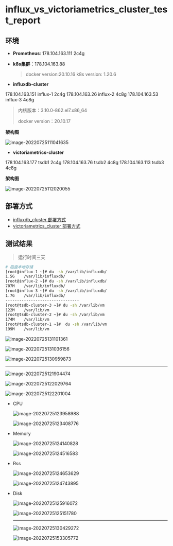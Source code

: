 # influx_vs_victoriametrics_cluster_test_report

## 环境

- **Prometheus**: 178.104.163.111		 2c4g

- **k8s集群**：178.104.163.88

  > docker version:20.10.16  k8s version: 1.20.6

- **influxdb-cluster**

178.104.163.151 influx-1 		2c4g
178.104.163.26  influx-2 		 4c8g
178.104.163.53  influx-3  		4c8g

> 内核版本：3.10.0-862.el7.x86_64
>
> docker version：20.10.17

**架构图**

![image-20220725111041635](influx_vs_vm_cluster_version.assets/image-20220725111041635.png)



- **victoriametrics-cluster**

178.104.163.177  tsdb1 	  2c4g
178.104.163.76   tsdb2		4c8g
178.104.163.113  tsdb3		4c8g

**架构图**

![image-20220725112020055](influx_vs_vm_cluster_version.assets/image-20220725112020055.png)

## 部署方式

- [influxdb_cluster 部署方式](influx_1.6_cluster/README.md)
- [victoriametrics_cluster 部署方式](vmcluster/README.md)

## 测试结果

>  运行时间三天

```sh
# 磁盘本地存储
[root@influx-1 ~]# du -sh /var/lib/influxdb/
1.5G    /var/lib/influxdb/
[root@influx-2 ~]# du -sh /var/lib/influxdb/
707M    /var/lib/influxdb/
[root@influx-3 ~]# du -sh /var/lib/influxdb/
1.7G    /var/lib/influxdb/
--------------------------------
[root@tsdb-cluster-3 ~]# du -sh /var/lib/vm
122M    /var/lib/vm
[root@tsdb-cluster-2 ~]# du -sh /var/lib/vm
174M    /var/lib/vm
[root@tsdb-cluster-1 ~]#  du -sh /var/lib/vm
199M    /var/lib/vm
```

![image-20220725131101361](influx_vs_vm_cluster_version.assets/image-20220725131101361.png)

![image-20220725131036156](influx_vs_vm_cluster_version.assets/image-20220725131036156.png)

![image-20220725130959873](influx_vs_vm_cluster_version.assets/image-20220725130959873.png)

---
![image-20220725121904474](influx_vs_vm_cluster_version.assets/image-20220725121904474.png)

![image-20220725122029764](influx_vs_vm_cluster_version.assets/image-20220725122029764.png)

![image-20220725122201004](influx_vs_vm_cluster_version.assets/image-20220725122201004.png)





- CPU

  ![image-20220725123958988](influx_vs_vm_cluster_version.assets/image-20220725123958988.png)
  
  ![image-20220725123408776](influx_vs_vm_cluster_version.assets/image-20220725123408776.png)

- Memory

  ![image-20220725124140828](influx_vs_vm_cluster_version.assets/image-20220725124140828.png)

  ![image-20220725124516583](influx_vs_vm_cluster_version.assets/image-20220725124516583.png)

- Rss

  ![image-20220725124653629](influx_vs_vm_cluster_version.assets/image-20220725124653629.png)

  ![image-20220725124743895](influx_vs_vm_cluster_version.assets/image-20220725124743895.png)

- Disk

  ![image-20220725125916072](influx_vs_vm_cluster_version.assets/image-20220725125916072.png)

  ![image-20220725125151780](influx_vs_vm_cluster_version.assets/image-20220725125151780.png)

  ---

  ![image-20220725130429272](influx_vs_vm_cluster_version.assets/image-20220725130429272.png)

  ![image-20220725153305772](influx_vs_vm_cluster_version.assets/image-20220725153305772.png)
